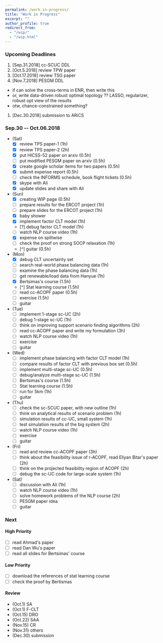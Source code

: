 ```yaml
---
permalink: /work-in-progress/
title: "Work in Progress"
excerpt: ""
author_profile: true
redirect_from: 
  - "/wip/"
  - "/wip.html"
---
```


### Upcoming Deadlines

1. [Sep.31.2018] cc-SCUC DDL
1. [Oct.5.2018] review TPW paper
1. [Oct.17.2018] review TSG paper
1. [Nov.7.2018] PESGM DDL 
  - if can solve the cross-terms in ENR, then write this
  - or, write data-driven robust optimal topology ?? LASSO, regularizer, robust opt view of the results 
  - otw, chance-constrained something?
1. [Dec.30.2018] submission to ARiCS


### Sep.30 -- Oct.06.2018
* (Sat)
  - [x] review TPS paper-1 (1h)
  - [x] review TPS paper-2 (2h)
  - [x] put HICSS-52 paper on arxiv (0.5h)
  - [ ] put modified PESGM paper on arxiv (0.5h)  
  - [x] create google scholar items for two papers (0.5h)
  - [x] submit expense report (0.5h)  
  - [ ] check the INFORMS schedule, book flight tickets (0.5h)   
  - [x] skype with Ali
  - [x] update slides and share with Ali
* (Sun)
  - [x] creating WIP page (0.5h)
  - [ ] prepare results for the ERCOT project (1h)
  - [ ] prepare slides for the ERCOT project (1h)  
  - [x] baby shower 
  - [x] implement factor CLT model (1h)
  - [?] debug factor CLT model (1h)
  - [ ] watch NLP course video (1h)
  - [x] expense on splitwise
  - [ ] check the proof on strong SOCP relaxation (1h)
  - [^] guitar (0.5h)
* (Mon) 
  - [x] debug CLT uncertainty set
  - [ ] search real-world phase balancing data (1h)
  - [ ] examine the phase balancing data (1h)
  - [ ] get renewable/load data from Hanyue (1h) 
  - [x] Bertsimas's course (1.5h)
  - [^] Stat learning course (1.5h)
  - [ ] read cc-ACOPF paper (0.5h)  
  - [ ] exercise (1.5h)
  - [ ] guitar
* (Tue)
  - [ ] implement 1-stage sc-UC (2h)
  - [ ] debug 1-stage sc-UC (1h)
  - [ ] think on improving support scenario finding algorithms (2h)
  - [ ] read cc-ACOPF paper and write my formulation (3h)
  - [ ] watch NLP course video (1h)
  - [ ] exercise
  - [ ] guitar
* (Wed) 
  - [ ] implement phase balancing with factor CLT model (1h)
  - [ ] compare results of factor CLT with previous box set (0.5h)
  - [ ] implement multi-stage sc-UC (0.5h)
  - [ ] debug/analyze multi-stage sc-UC (1.5h)
  - [ ] Bertsimas's course (1.5h)
  - [ ] Stat learning course (1.5h)
  - [ ] run for 5km (1h)
  - [ ] guitar
* (Thu)
  - [ ] check the sc-SCUC paper, with new outline (1h)
  - [ ] think on analytical results of scenario problem (1h)
  - [ ] simulation results of cc-UC, small system (1h)
  - [ ] test simulation results of the big system (2h)
  - [ ] watch NLP course video (1h)
  - [ ] exercise  
  - [ ] guitar
* (Fri)
  - [ ] read and review cc-ACOPF paper (3h)
  - [ ] think about the feasibility issue of r-ACOPF, read Eliyan Bitar's paper (2h)
  - [ ] think on the projected feasibility region of ACOPF (2h)
  - [ ] debug the sc-UC code for large-scale system (1h)
* (Sat)
  - [ ] discussion with Ali (1h)
  - [ ] watch NLP course video (1h)
  - [ ] solve homework problems of the NLP course (2h)
  - [ ] PESGM paper idea
  - [ ] guitar  

### Next
#### High Priority
- [ ] read Ahmad's paper
- [ ] read Dan Wu's paper
- [ ] read all slides for Bertsimas' course

#### Low Priority
- [ ] download the references of stat learning course
- [ ] check the proof by Bertismas

#### Review
- (Oct.1) SA
- (Oct.1) F-CLT
- (Oct.15) DRO
- (Oct.22) SAA
- (Nov.15) CR
- (Nov.31) others
- (Dec.30) submission 